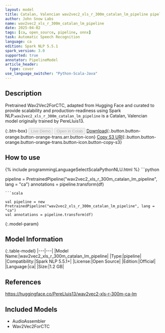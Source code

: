 ```yaml
---
layout: model
title: Catalan, Valencian wav2vec2_xls_r_300m_catalan_lm_pipeline pipeline Wav2Vec2ForCTC from PereLluis13
author: John Snow Labs
name: wav2vec2_xls_r_300m_catalan_lm_pipeline
date: 2025-04-02
tags: [ca, open_source, pipeline, onnx]
task: Automatic Speech Recognition
language: ca
edition: Spark NLP 5.5.1
spark_version: 3.0
supported: true
annotator: PipelineModel
article_header:
  type: cover
use_language_switcher: "Python-Scala-Java"
---
```


## Description

Pretrained Wav2Vec2ForCTC, adapted from Hugging Face and curated to provide scalability and production-readiness using Spark NLP.`wav2vec2_xls_r_300m_catalan_lm_pipeline` is a Catalan, Valencian model originally trained by PereLluis13.

{:.btn-box}
<button class="button button-orange" disabled>Live Demo</button>
<button class="button button-orange" disabled>Open in Colab</button>
[Download](https://s3.amazonaws.com/auxdata.johnsnowlabs.com/public/models/wav2vec2_xls_r_300m_catalan_lm_pipeline_ca_5.5.1_3.0_1743592178762.zip){:.button.button-orange.button-orange-trans.arr.button-icon}
[Copy S3 URI](s3://auxdata.johnsnowlabs.com/public/models/wav2vec2_xls_r_300m_catalan_lm_pipeline_ca_5.5.1_3.0_1743592178762.zip){:.button.button-orange.button-orange-trans.button-icon.button-copy-s3}

## How to use



<div class="tabs-box" markdown="1">
{% include programmingLanguageSelectScalaPythonNLU.html %}
```python

pipeline = PretrainedPipeline("wav2vec2_xls_r_300m_catalan_lm_pipeline", lang = "ca")
annotations =  pipeline.transform(df)   

```
```scala

val pipeline = new PretrainedPipeline("wav2vec2_xls_r_300m_catalan_lm_pipeline", lang = "ca")
val annotations = pipeline.transform(df)

```
</div>

{:.model-param}
## Model Information

{:.table-model}
|---|---|
|Model Name:|wav2vec2_xls_r_300m_catalan_lm_pipeline|
|Type:|pipeline|
|Compatibility:|Spark NLP 5.5.1+|
|License:|Open Source|
|Edition:|Official|
|Language:|ca|
|Size:|1.2 GB|

## References

https://huggingface.co/PereLluis13/wav2vec2-xls-r-300m-ca-lm

## Included Models

- AudioAssembler
- Wav2Vec2ForCTC